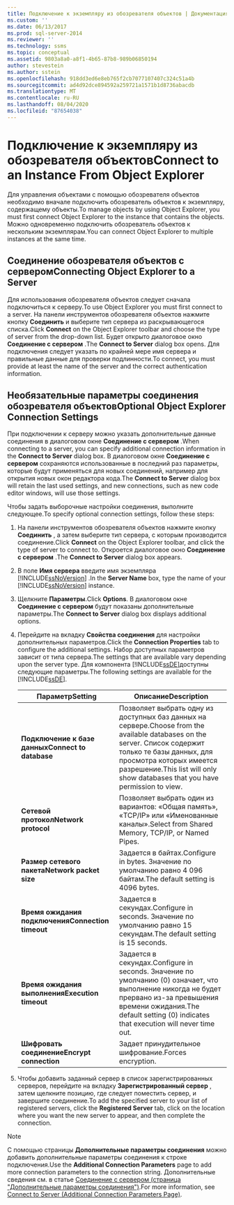 ```yaml
---
title: Подключение к экземпляру из обозревателя объектов | Документация Майкрософт
ms.custom: ''
ms.date: 06/13/2017
ms.prod: sql-server-2014
ms.reviewer: ''
ms.technology: ssms
ms.topic: conceptual
ms.assetid: 9803a8a0-a8f1-4b65-87b8-989b06850194
author: stevestein
ms.author: sstein
ms.openlocfilehash: 918dd3ed6e8eb765f2cb7077107407c324c51a4b
ms.sourcegitcommit: ad4d92dce894592a259721a1571b1d8736abacdb
ms.translationtype: MT
ms.contentlocale: ru-RU
ms.lasthandoff: 08/04/2020
ms.locfileid: "87654038"
---
```

# <a name="connect-to-an-instance-from-object-explorer"></a><span data-ttu-id="462e6-102">Подключение к экземпляру из обозревателя объектов</span><span class="sxs-lookup"><span data-stu-id="462e6-102">Connect to an Instance From Object Explorer</span></span>
  <span data-ttu-id="462e6-103">Для управления объектами с помощью обозревателя объектов необходимо вначале подключить обозреватель объектов к экземпляру, содержащему объекты.</span><span class="sxs-lookup"><span data-stu-id="462e6-103">To manage objects by using Object Explorer, you must first connect Object Explorer to the instance that contains the objects.</span></span> <span data-ttu-id="462e6-104">Можно одновременно подключить обозреватель объектов к нескольким экземплярам.</span><span class="sxs-lookup"><span data-stu-id="462e6-104">You can connect Object Explorer to multiple instances at the same time.</span></span>  
  
## <a name="connecting-object-explorer-to-a-server"></a><span data-ttu-id="462e6-105">Соединение обозревателя объектов с сервером</span><span class="sxs-lookup"><span data-stu-id="462e6-105">Connecting Object Explorer to a Server</span></span>  
 <span data-ttu-id="462e6-106">Для использования обозревателя объектов следует сначала подключиться к серверу.</span><span class="sxs-lookup"><span data-stu-id="462e6-106">To use Object Explorer you must first connect to a server.</span></span> <span data-ttu-id="462e6-107">На панели инструментов обозревателя объектов нажмите кнопку **Соединить** и выберите тип сервера из раскрывающегося списка.</span><span class="sxs-lookup"><span data-stu-id="462e6-107">Click **Connect** on the Object Explorer toolbar and choose the type of server from the drop-down list.</span></span> <span data-ttu-id="462e6-108">Будет открыто диалоговое окно **Соединение с сервером** .</span><span class="sxs-lookup"><span data-stu-id="462e6-108">The **Connect to Server** dialog box opens.</span></span> <span data-ttu-id="462e6-109">Для подключения следует указать по крайней мере имя сервера и правильные данные для проверки подлинности.</span><span class="sxs-lookup"><span data-stu-id="462e6-109">To connect, you must provide at least the name of the server and the correct authentication information.</span></span>  
  
## <a name="optional-object-explorer-connection-settings"></a><span data-ttu-id="462e6-110">Необязательные параметры соединения обозревателя объектов</span><span class="sxs-lookup"><span data-stu-id="462e6-110">Optional Object Explorer Connection Settings</span></span>  
 <span data-ttu-id="462e6-111">При подключении к серверу можно указать дополнительные данные соединения в диалоговом окне **Соединение с сервером** .</span><span class="sxs-lookup"><span data-stu-id="462e6-111">When connecting to a server, you can specify additional connection information in the **Connect to Server** dialog box.</span></span> <span data-ttu-id="462e6-112">В диалоговом окне **Соединение с сервером** сохраняются использованные в последний раз параметры, которые будут применяться для новых соединений, например для открытия новых окон редактора кода.</span><span class="sxs-lookup"><span data-stu-id="462e6-112">The **Connect to Server** dialog box will retain the last used settings, and new connections, such as new code editor windows, will use those settings.</span></span>  
  
 <span data-ttu-id="462e6-113">Чтобы задать выборочные настройки соединения, выполните следующее.</span><span class="sxs-lookup"><span data-stu-id="462e6-113">To specify optional connection settings, follow these steps:</span></span>  
  
1.  <span data-ttu-id="462e6-114">На панели инструментов обозревателя объектов нажмите кнопку **Соединить** , а затем выберите тип сервера, с которым производится соединение.</span><span class="sxs-lookup"><span data-stu-id="462e6-114">Click **Connect** on the Object Explorer toolbar, and click the type of server to connect to.</span></span> <span data-ttu-id="462e6-115">Откроется диалоговое окно **Соединение с сервером** .</span><span class="sxs-lookup"><span data-stu-id="462e6-115">The **Connect to Server** dialog box appears.</span></span>  
  
2.  <span data-ttu-id="462e6-116">В поле **Имя сервера** введите имя экземпляра [!INCLUDE[ssNoVersion](../../includes/ssnoversion-md.md)] .</span><span class="sxs-lookup"><span data-stu-id="462e6-116">In the **Server Name** box, type the name of your [!INCLUDE[ssNoVersion](../../includes/ssnoversion-md.md)] instance.</span></span>  
  
3.  <span data-ttu-id="462e6-117">Щелкните **Параметры**.</span><span class="sxs-lookup"><span data-stu-id="462e6-117">Click **Options**.</span></span> <span data-ttu-id="462e6-118">В диалоговом окне **Соединение с сервером** будут показаны дополнительные параметры.</span><span class="sxs-lookup"><span data-stu-id="462e6-118">The **Connect to Server** dialog box displays additional options.</span></span>  
  
4.  <span data-ttu-id="462e6-119">Перейдите на вкладку **Свойства соединения** для настройки дополнительных параметров.</span><span class="sxs-lookup"><span data-stu-id="462e6-119">Click the **Connection Properties** tab to configure the additional settings.</span></span> <span data-ttu-id="462e6-120">Набор доступных параметров зависит от типа сервера.</span><span class="sxs-lookup"><span data-stu-id="462e6-120">The settings that are available vary depending upon the server type.</span></span> <span data-ttu-id="462e6-121">Для компонента [!INCLUDE[ssDE](../../includes/ssde-md.md)]доступны следующие параметры.</span><span class="sxs-lookup"><span data-stu-id="462e6-121">The following settings are available for the [!INCLUDE[ssDE](../../includes/ssde-md.md)].</span></span>  
  
    |<span data-ttu-id="462e6-122">Параметр</span><span class="sxs-lookup"><span data-stu-id="462e6-122">Setting</span></span>|<span data-ttu-id="462e6-123">Описание</span><span class="sxs-lookup"><span data-stu-id="462e6-123">Description</span></span>|  
    |-------------|-----------------|  
    |<span data-ttu-id="462e6-124">**Подключение к базе данных**</span><span class="sxs-lookup"><span data-stu-id="462e6-124">**Connect to database**</span></span>|<span data-ttu-id="462e6-125">Позволяет выбрать одну из доступных баз данных на сервере.</span><span class="sxs-lookup"><span data-stu-id="462e6-125">Choose from the available databases on the server.</span></span> <span data-ttu-id="462e6-126">Список содержит только те базы данных, для просмотра которых имеется разрешение.</span><span class="sxs-lookup"><span data-stu-id="462e6-126">This list will only show databases that you have permission to view.</span></span>|  
    |<span data-ttu-id="462e6-127">**Сетевой протокол**</span><span class="sxs-lookup"><span data-stu-id="462e6-127">**Network protocol**</span></span>|<span data-ttu-id="462e6-128">Позволяет выбрать один из вариантов: «Общая память», «TCP/IP» или «Именованные каналы».</span><span class="sxs-lookup"><span data-stu-id="462e6-128">Select from Shared Memory, TCP/IP, or Named Pipes.</span></span>|  
    |<span data-ttu-id="462e6-129">**Размер сетевого пакета**</span><span class="sxs-lookup"><span data-stu-id="462e6-129">**Network packet size**</span></span>|<span data-ttu-id="462e6-130">Задается в байтах.</span><span class="sxs-lookup"><span data-stu-id="462e6-130">Configure in bytes.</span></span> <span data-ttu-id="462e6-131">Значение по умолчанию равно 4 096 байтам.</span><span class="sxs-lookup"><span data-stu-id="462e6-131">The default setting is 4096 bytes.</span></span>|  
    |<span data-ttu-id="462e6-132">**Время ожидания подключения**</span><span class="sxs-lookup"><span data-stu-id="462e6-132">**Connection timeout**</span></span>|<span data-ttu-id="462e6-133">Задается в секундах.</span><span class="sxs-lookup"><span data-stu-id="462e6-133">Configure in seconds.</span></span> <span data-ttu-id="462e6-134">Значение по умолчанию равно 15 секундам.</span><span class="sxs-lookup"><span data-stu-id="462e6-134">The default setting is 15 seconds.</span></span>|  
    |<span data-ttu-id="462e6-135">**Время ожидания выполнения**</span><span class="sxs-lookup"><span data-stu-id="462e6-135">**Execution timeout**</span></span>|<span data-ttu-id="462e6-136">Задается в секундах.</span><span class="sxs-lookup"><span data-stu-id="462e6-136">Configure in seconds.</span></span> <span data-ttu-id="462e6-137">Значение по умолчанию (0) означает, что выполнение никогда не будет прервано из-за превышения времени ожидания.</span><span class="sxs-lookup"><span data-stu-id="462e6-137">The default setting (0) indicates that execution will never time out.</span></span>|  
    |<span data-ttu-id="462e6-138">**Шифровать соединение**</span><span class="sxs-lookup"><span data-stu-id="462e6-138">**Encrypt connection**</span></span>|<span data-ttu-id="462e6-139">Задает принудительное шифрование.</span><span class="sxs-lookup"><span data-stu-id="462e6-139">Forces encryption.</span></span>|  
  
5.  <span data-ttu-id="462e6-140">Чтобы добавить заданный сервер в список зарегистрированных серверов, перейдите на вкладку **Зарегистрированный сервер** , затем щелкните позицию, где следует поместить сервер, и завершите соединение.</span><span class="sxs-lookup"><span data-stu-id="462e6-140">To add the specified server to your list of registered servers, click the **Registered Server** tab, click on the location where you want the new server to appear, and then complete the connection.</span></span>  
  
> [!NOTE]  
>  <span data-ttu-id="462e6-141">С помощью страницы **Дополнительные параметры соединения** можно добавить дополнительные параметры соединения к строке подключения.</span><span class="sxs-lookup"><span data-stu-id="462e6-141">Use the **Additional Connection Parameters** page to add more connection parameters to the connection string.</span></span> <span data-ttu-id="462e6-142">Дополнительные сведения см. в статье [Соединение с сервером (страница "Дополнительные параметры соединения")](../../database-engine/connect-to-server-additional-connection-parameters-page.md).</span><span class="sxs-lookup"><span data-stu-id="462e6-142">For more information, see [Connect to Server &#40;Additional Connection Parameters Page&#41;](../../database-engine/connect-to-server-additional-connection-parameters-page.md).</span></span>  
  
  
